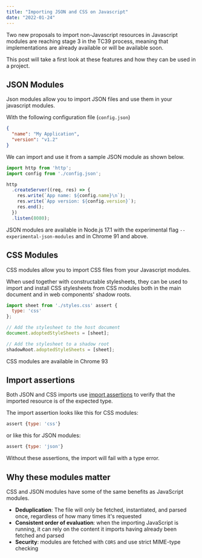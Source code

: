 ```yaml
---
title: "Importing JSON and CSS on Javascript"
date: "2022-01-24"
---
```


Two new proposals to import non-Javascript resources in Javascript modules are reaching stage 3 in the TC39 process, meaning that implementations are already available or will be available soon.

This post will take a first look at these features and how they can be used in a project.

## JSON Modules

Json modules allow you to import JSON files and use them in your javascript modules.

With the following configuration file (`config.json`)

```json
{
  "name": "My Application",
  "version": "v1.2"
}
```

We can import and use it from a sample JSON module as shown below.

```js
import http from 'http';
import config from './config.json';

http
  .createServer((req, res) => {
    res.write(`App name: ${config.name}\n`);
    res.write(`App version: ${config.version}`);
    res.end();
  })
  .listen(8080);
```

JSON modules are available in Node.js 17.1 with the experimental flag `--experimental-json-modules` and in Chrome 91 and above.

## CSS Modules

CSS modules allow you to import CSS files from your Javascript modules.

When used together with constructable stylesheets, they can be used to import and install CSS stylesheets from CSS modules both in the main document and in web components' shadow roots.

```js
import sheet from './styles.css' assert {
  type: 'css'
};

// Add the stylesheet to the host document
document.adoptedStyleSheets = [sheet];

// Add the stylesheet to a shadow root
shadowRoot.adoptedStyleSheets = [sheet];
```

CSS modules are available in Chrome 93

## Import assertions

Both JSON and CSS imports use [import assertions](https://v8.dev/features/import-assertions) to verify that the imported resource is of the expected type.

The import assertion looks like this for CSS modules:

```js
assert {type: 'css'}
```

or like this for JSON modules:

```js
assert {type: 'json'}
```

Without these assertions, the import will fail with a type error.

## Why these modules matter

CSS and JSON modules have some of the same benefits as JavaScript modules.

* **Deduplication**: The file will only be fetched, instantiated, and parsed once, regardless of how many times it's requested
* **Consistent order of evaluation**: when the importing JavaScript is running, it can rely on the content it imports having already been fetched and parsed
* **Security**: modules are fetched with `CORS` and use strict MIME-type checking
